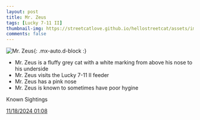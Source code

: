 ```yaml
---
layout: post
title: Mr. Zeus
tags: [Lucky 7-11 II]
thumbnail-img: https://streetcatlove.github.io/hellostreetcat/assets/img/mr_zeus.png
comments: false
---
```


![Mr. Zeus](https://streetcatlove.github.io/hellostreetcat/assets/img/mr_zeus.png){: .mx-auto.d-block :}

* Mr. Zeus is a fluffy grey cat with a white marking from above his nose to his underside
* Mr. Zeus visits the Lucky 7-11 II feeder
* Mr. Zeus has a pink nose
* Mr. Zeus is known to sometimes have poor hygine 

Known Sightings

[11/18/2024 01:08](https://youtu.be/Ut1l8WYUNuQ?t=360)
